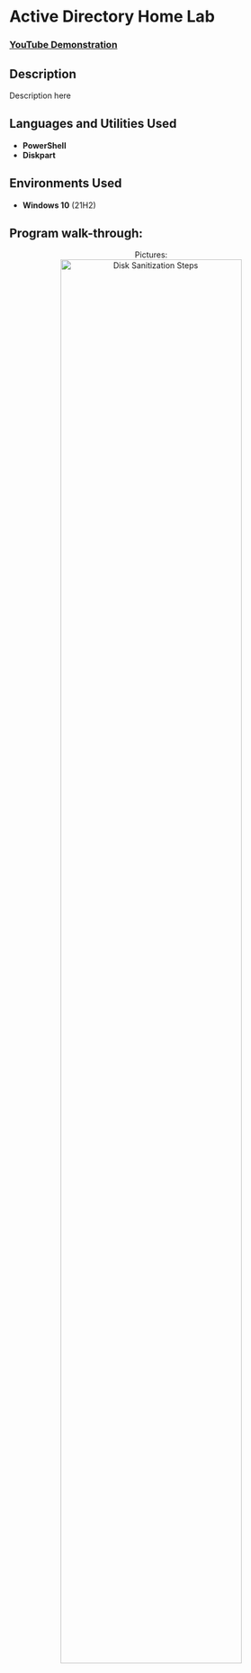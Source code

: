 <h1>Active Directory Home Lab</h1>

 ### [YouTube Demonstration](https://youtu.be/7eJexJVCqJo)

<h2>Description</h2>
Description here 
<br />


<h2>Languages and Utilities Used</h2>

- <b>PowerShell</b> 
- <b>Diskpart</b>

<h2>Environments Used </h2>

- <b>Windows 10</b> (21H2)

<h2>Program walk-through:</h2>

<p align="center">
Pictures: <br/>
<img src="https://i.imgur.com/62TgaWL.png" height="80%" width="80%" alt="Disk Sanitization Steps"/>
<br />
 
<!--
 ```diff
- text in red
+ text in green
! text in orange
# text in gray
@@ text in purple (and bold)@@
```
--!>
